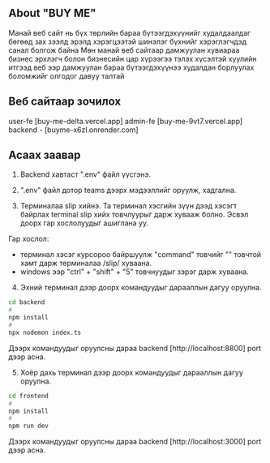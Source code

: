 ## About "BUY ME"

Манай веб сайт нь бүх төрлийн бараа бүтээгдэхүүнийг худалдаалдаг бөгөөд зах зээлд эрэлд хэрэгцээтэй шинэлэг бүхнийг хэрэглэгчдэд санал болгож байна
Мөн манай веб сайтаар дамжуулан хувиараа бизнес эрхлэгч болон бизнесийн цар хүрээгээ тэлэх хүсэлтэй хуулийн итгээд веб ээр дамжуулан бараа бүтээгдэхүүнээ худалдан борлуулах боломжийг олгодог давуу талтай


## Веб сайтаар зочилох

user-fe [buy-me-delta.vercel.app]
admin-fe [buy-me-9vt7.vercel.app]
backend - [buyme-x6zl.onrender.com]


## Асаах заавар

1. Backend хавтаст ".env" файл үүсгэнэ.

2. ".env" файл дотор teams дээрх мэдээллийг оруулж, хадгална.

3. Терминалаа slip хийнэ. Та терминал хэсгийн зүүн дээд хэсэгт байрлах terminal slip хийх товчлуурыг дарж хувааж болно. Эсвэл доорх гар хослолуудыг ашиглана уу.

Гар хослол:
- терминал хэсэг курсороо байршуулж "command" товчийг "\" товчтой хамт дарж терминалаа /slip/ хуваана.
- windows ээр "ctrl" + "shift" + "5" товчнуудыг зэрэг дарж хуваана.

4. Эхний терминал дээр доорх командуудыг дарааллын дагуу оруулна.

```zsh
cd backend
#
npm install
#
npx nodemon index.ts
```
Дээрх командуудыг оруулсны дараа backend [http://localhost:8800] port дээр асна.

5. Хоёр дахь терминал дээр доорх командуудыг дарааллын дагуу оруулна.

```zsh
cd frontend
#
npm install
#
npm run dev
```

Дээрх командуудыг оруулсны дараа backend [http://localhost:3000] port дээр асна.


